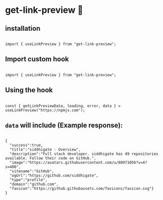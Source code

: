 # get-link-preview 🔗

## installation
```

import { useLinkPreview } from "get-link-preview"; 

```


## Import custom hook
```

import { useLinkPreview } from "get-link-preview"; 

```

## Using the hook
```

const { getLinkPreviewData, loading, error, data } = useLinkPreview("https://npmjs.com");

```

## ```data``` will include (Example response): 
```

{ 
  "success":true,
  "title":"siddhigate - Overview",
  "description":"Full stack developer. siddhigate has 49 repositories available. Follow their code on GitHub.",
  "image":"https://avatars.githubusercontent.com/u/80971056?v=4?s=400",
  "sitename":"GitHub",
  "ogUrl":"https://github.com/siddhigate",
  "type":"profile",
  "domain":"github.com",
  "favicon":"https://github.githubassets.com/favicons/favicon.svg"}
}
```